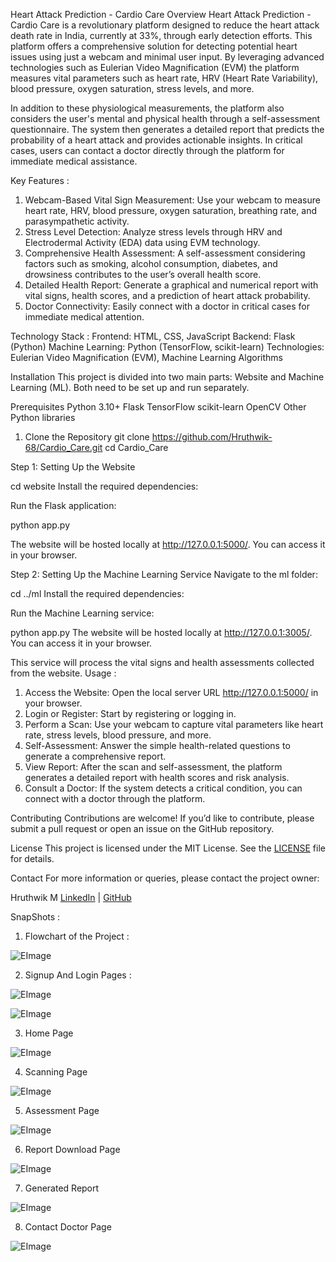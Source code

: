 Heart Attack Prediction - Cardio Care
Overview
Heart Attack Prediction - Cardio Care is a revolutionary platform designed to reduce the heart attack death rate in India, currently at 33%, through early detection efforts. This platform offers a comprehensive solution for detecting potential heart issues using just a webcam and minimal user input. By leveraging advanced technologies such as Eulerian Video Magnification (EVM)  the platform measures vital parameters such as heart rate, HRV (Heart Rate Variability), blood pressure, oxygen saturation, stress levels, and more.

In addition to these physiological measurements, the platform also considers the user's mental and physical health through a self-assessment questionnaire. The system then generates a detailed report that predicts the probability of a heart attack and provides actionable insights. In critical cases, users can contact a doctor directly through the platform for immediate medical assistance.

Key Features :
1. Webcam-Based Vital Sign Measurement: Use your webcam to measure heart rate, HRV, blood pressure, oxygen saturation, breathing rate, and parasympathetic activity.
2. Stress Level Detection: Analyze stress levels through HRV and Electrodermal Activity (EDA) data using EVM technology.
3. Comprehensive Health Assessment: A self-assessment considering factors such as smoking, alcohol consumption, diabetes, and drowsiness contributes to the user’s overall health score.
4. Detailed Health Report: Generate a graphical and numerical report with vital signs, health scores, and a prediction of heart attack probability.
5. Doctor Connectivity: Easily connect with a doctor in critical cases for immediate medical attention.

Technology Stack :
Frontend: HTML, CSS, JavaScript
Backend: Flask (Python)
Machine Learning: Python (TensorFlow, scikit-learn)
Technologies: Eulerian Video Magnification (EVM), Machine Learning Algorithms

Installation
This project is divided into two main parts: Website and Machine Learning (ML). Both need to be set up and run separately.

Prerequisites
Python 3.10+
Flask
TensorFlow
scikit-learn
OpenCV
Other Python libraries 


1. Clone the Repository
git clone https://github.com/Hruthwik-68/Cardio_Care.git
cd Cardio_Care

Step 1: Setting Up the Website

cd website
Install the required dependencies:

Run the Flask application:

python app.py

The website will be hosted locally at http://127.0.0.1:5000/. You can access it in your browser.

Step 2: Setting Up the Machine Learning Service
Navigate to the ml folder:

cd ../ml
Install the required dependencies:

Run the Machine Learning service:

python app.py
The website will be hosted locally at http://127.0.0.1:3005/. You can access it in your browser.

This service will process the vital signs and health assessments collected from the website.
Usage :  
1. Access the Website: Open the local server URL http://127.0.0.1:5000/ in your browser.
2. Login or Register: Start by registering or logging in.
3. Perform a Scan: Use your webcam to capture vital parameters like heart rate, stress levels, blood pressure, and more.
4. Self-Assessment: Answer the simple health-related questions to generate a comprehensive report.
5. View Report: After the scan and self-assessment, the platform generates a detailed report with health scores and risk analysis.
6. Consult a Doctor: If the system detects a critical condition, you can connect with a doctor through the platform.

Contributing
Contributions are welcome! If you’d like to contribute, please submit a pull request or open an issue on the GitHub repository.

License
This project is licensed under the MIT License. See the [LICENSE](./LICENSE) file for details.


Contact
For more information or queries, please contact the project owner:

Hruthwik M
[LinkedIn](https://www.linkedin.com/in/hruthwik-m) | [GitHub](https://github.com/Hruthwik-68)


SnapShots :



1. Flowchart of the Project :
 
  ![EImage](./images/flowchart.jpg)


2. Signup And Login Pages :
 
  ![EImage](./images/loginpage.jpg)

  ![EImage](./images/signup.jpg)



3. Home Page

  
  ![EImage](./images/mainpage.jpg)


4. Scanning Page

   
  ![EImage](./images/scanning.jpg)


5. Assessment Page

   
  ![EImage](./images/assesmentpage.jpg)


6. Report Download Page

   
  ![EImage](./images/mainpage.jpg)


7. Generated Report

   
  ![EImage](./images/mainpage.jpg)


8. Contact Doctor Page

   
  ![EImage](./images/mainpage.jpg)




